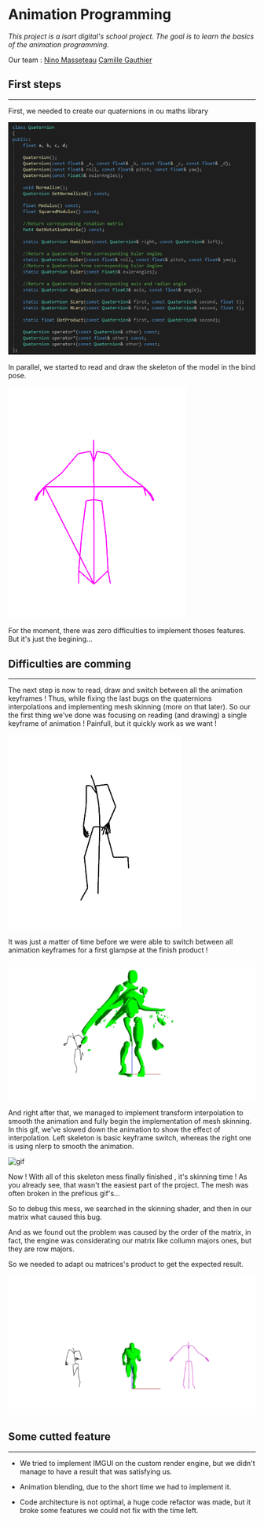 # Animation Programming

*This project is a isart digital's school project.
The goal is to learn the basics of the animation programming.*

Our team : [Nino Masseteau](https://github.com/Elmea) [Camille Gauthier](https://github.com/Lagaffe91)

## First steps
---

First, we needed to create our quaternions in ou maths library

![png](screenshots/Quat.png)

In parallel, we started to read and draw the skeleton of the model in the bind pose.

![png](screenshots/Skeleton.png)

For the moment, there was zero difficulties to implement thoses features. But it's just the begining...

## Difficulties are comming
---

The next step is now to read, draw and switch between all the animation keyframes ! Thus, while fixing the last bugs on the quaternions interpolations and implementing mesh skinning (more on that later).
So our the first thing we've done was focusing on reading (and drawing) a single keyframe of animation ! Painfull, but it quickly work as we want !

![png](screenshots/walk.png)

It was just a matter of time before we were able to switch between all animation keyframes for a first glampse at the finish product !

![gif](screenshots/Skinning1.gif)

And right after that, we managed to implement transform interpolation to smooth the animation and fully begin the implementation of mesh skinning.
In this gif, we've slowed down the animation to show the effect of interpolation. Left skeleton is basic keyframe switch, whereas the right one is using nlerp to smooth the animation.

![gif](screenshots/AniamtionSmoothed.gif)

Now ! With all of this skeleton mess finally finished , it's skinning time !
As you already see, that wasn't the easiest part of the project. The mesh was often broken in the prefious gif's...

So to debug this mess, we searched in the skinning shader, and then in our matrix what caused this bug.

And as we found out the problem was caused by the order of the matrix, in fact, the engine was considerating
our matrix like collumn majors ones, but they are row majors.

So we needed to adapt ou matrices's product to get the expected result.

![gif](screenshots/Result.gif)

## Some cutted feature
---

- We tried to implement IMGUI on the custom render engine, but we didn't manage to have a result that was satisfying us.

- Animation blending, due to the short time we had to implement it.

- Code architecture is not optimal, a huge code refactor was made, but it broke some features we could not fix with the time left.
